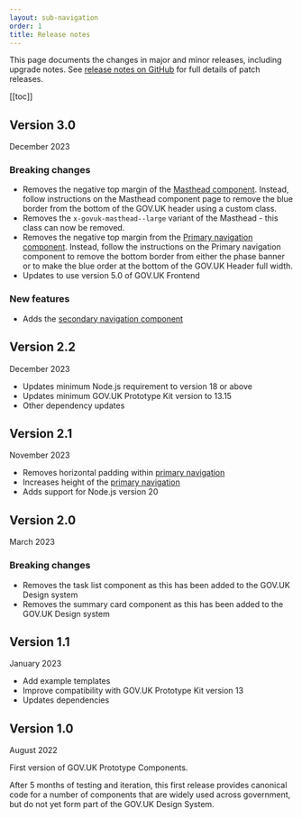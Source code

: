 ```yaml
---
layout: sub-navigation
order: 1
title: Release notes
---
```


This page documents the changes in major and minor releases, including upgrade notes. See [release notes on GitHub](https://github.com/x-govuk/govuk-prototype-components/releases) for full details of patch releases.

[[toc]]

## Version 3.0

December 2023

### Breaking changes

- Removes the negative top margin of the [Masthead component](/masthead/). Instead, follow instructions on the Masthead component page to remove the blue border from the bottom of the GOV.UK header using a custom class.
- Removes the `x-govuk-masthead--large` variant of the Masthead - this class can now be removed.
- Removes the negative top margin from the [Primary navigation component](/primary-navigation/). Instead, follow the instructions on the Primary navigation component to remove the bottom border from either the phase banner or to make the blue order at the bottom of the GOV.UK Header full width.
- Updates to use version 5.0 of GOV.UK Frontend

### New features

- Adds the [secondary navigation component](/secondary-navigation/)

## Version 2.2

December 2023

- Updates minimum Node.js requirement to version 18 or above
- Updates minimum GOV.UK Prototype Kit version to 13.15
- Other dependency updates

## Version 2.1

November 2023

- Removes horizontal padding within [primary navigation](/primary-navigation)
- Increases height of the [primary navigation](/primary-navigation)
- Adds support for Node.js version 20

## Version 2.0

March 2023

### Breaking changes

- Removes the task list component as this has been added to the GOV.UK Design system
- Removes the summary card component as this has been added to the GOV.UK Design system

## Version 1.1

January 2023

- Add example templates
- Improve compatibility with GOV.UK Prototype Kit version 13
- Updates dependencies

## Version 1.0

August 2022

First version of GOV.UK Prototype Components.

After 5 months of testing and iteration, this first release provides canonical code for a number of components that are widely used across government, but do not yet form part of the GOV.UK Design System.
